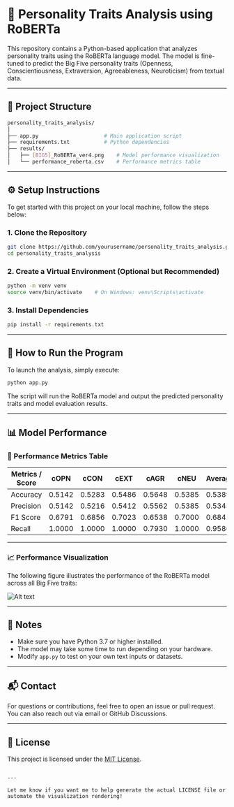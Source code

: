 # 🧠 Personality Traits Analysis using RoBERTa

This repository contains a Python-based application that analyzes personality traits using the RoBERTa language model. The model is fine-tuned to predict the Big Five personality traits (Openness, Conscientiousness, Extraversion, Agreeableness, Neuroticism) from textual data.

---

## 📁 Project Structure

```bash
personality_traits_analysis/
│
├── app.py                     # Main application script
├── requirements.txt           # Python dependencies
├── results/
│   ├── [BIG5]_RoBERTa_ver4.png    # Model performance visualization
│   └── performance_roberta.csv    # Performance metrics table
```

---

## ⚙️ Setup Instructions

To get started with this project on your local machine, follow the steps below:

### 1. Clone the Repository

```bash
git clone https://github.com/yourusername/personality_traits_analysis.git
cd personality_traits_analysis
```

### 2. Create a Virtual Environment (Optional but Recommended)

```bash
python -m venv venv
source venv/bin/activate    # On Windows: venv\Scripts\activate
```

### 3. Install Dependencies

```bash
pip install -r requirements.txt
```

---

## 🚀 How to Run the Program

To launch the analysis, simply execute:

```bash
python app.py
```

The script will run the RoBERTa model and output the predicted personality traits and model evaluation results.

---

## 📊 Model Performance

### 🔢 Performance Metrics Table

| Metrics / Score | cOPN  | cCON  | cEXT  | cAGR  | cNEU  | Average |
|-----------------|-------|-------|-------|-------|-------|---------|
| Accuracy        | 0.5142 | 0.5283 | 0.5486 | 0.5648 | 0.5385 | 0.5389 |
| Precision       | 0.5142 | 0.5216 | 0.5412 | 0.5562 | 0.5385 | 0.5343 |
| F1 Score        | 0.6791 | 0.6856 | 0.7023 | 0.6538 | 0.7000 | 0.6842 |
| Recall          | 1.0000 | 1.0000 | 1.0000 | 0.7930 | 1.0000 | 0.9586 |

---

### 📈 Performance Visualization

The following figure illustrates the performance of the RoBERTa model across all Big Five traits:

![Alt text](results/[BIG5]_RoBERTa_ver4.png)

---

## 📌 Notes

- Make sure you have Python 3.7 or higher installed.
- The model may take some time to run depending on your hardware.
- Modify `app.py` to test on your own text inputs or datasets.

---

## 📬 Contact

For questions or contributions, feel free to open an issue or pull request. You can also reach out via email or GitHub Discussions.

---

## 📄 License

This project is licensed under the [MIT License](LICENSE).
```

---

Let me know if you want me to help generate the actual LICENSE file or automate the visualization rendering!
